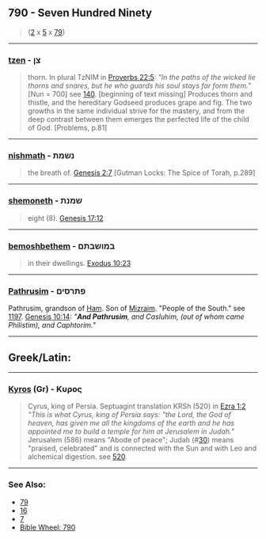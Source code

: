 ## 790 - Seven Hundred Ninety
> ([2](2) x [5](5) x [79](79))

---

### [tzen](/keys/TzNf) - צן
> thorn. In plural TzNIM in [Proverbs 22:5](http://biblehub.com/proverbs/22-5.htm): *"In the paths of the wicked lie thorns and snares, but he who guards his soul stays far form them."* [Nun = 700] see [140](140). [beginning of text missing] Produces thorn and thistle, and the hereditary Godseed produces grape and fig. The two growths in the same individual strive for the mastery, and from the deep contrast between them emerges the perfected life of the child of God. [Problems, p.81]

---

### [nishmath](/keys/NShMTh) - נשמת
> the breath of. [Genesis 2:7](http://biblehub.com/genesis/2-7.htm) [Gutman Locks: The Spice of Torah, p.289]

---

### [shemoneth](/keys/ShMNTh) - שמנת
> eight (8). [Genesis 17:12](http://biblehub.com/genesis/17-12.htm)

---

### [bemoshbethem](/keys/BMVShBThM) - במושבתם
> in their dwellings. [Exodus 10:23](http://biblehub.com/exodus/10-23.htm)

---

### [Pathrusim](/keys/PThRSIM) - פתרסים
Pathrusim, grandson of [Ham](/keys/ChM). Son of [Mizraim](/keys/MTzRIM). "People of the South." see [1197](1197). [Genesis 10:14](http://biblehub.com/genesis/10-14.htm): *"**And Pathrusim**, and Casluhim, (out of whom came Philistim), and Caphtorim."*

---

## Greek/Latin:

---

### [Kyros](/greek?word=kuros) (Gr) - Κυρος
> Cyrus, king of Persia. Septuagint translation KRSh (520) in [Ezra 1:2](http://biblehub.com/ezra/1-2.htm) *"This is what Cyrus, king of Persia says: "the Lord, the God of heaven, has given me all the kingdoms of the earth and he has appointed me to build a temple for him at Jerusalem in Judah."* Jerusalem (586) means "Abode of peace"; Judah (#[30](30)) means "praised, celebrated" and is connected with the Sun and with Leo and alchemical digestion. see [520](520).

---

### See Also:

- [79](79)
- [16](16)
- [7](7)
- [Bible Wheel: 790](https://www.biblewheel.com//GR/GR_Database.php?SearchBy_Gematria=790)
